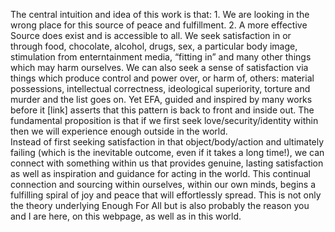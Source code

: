 The central intuition and idea of this work is that:  1. We are looking in the wrong place for this source of peace and fulfillment. 2. A more effective Source does exist and is accessible to all.  We seek satisfaction in or through food, chocolate, alcohol, drugs, sex, a particular body image, stimulation from enterntainment media, “fitting in” and many other things which may harm ourselves. We can also seek a sense of satisfaction via things which produce control and power over, or harm of, others: material possessions, intellectual correctness, ideological superiority, torture and murder and the list goes on.  Yet EFA, guided and inspired by many works before it [link] asserts that this pattern is back to front and inside out. The fundamental proposition is that if we first seek love/security/identity within then we will experience enough outside in the world.   
Instead of first seeking satisfaction in that object/body/action and ultimately failing (which is the inevitable outcome, even if it takes a long time!), we can connect with something within us that provides genuine, lasting satisfaction as well as inspiration and guidance for acting in the world.  This continual connection and sourcing within ourselves, within our own minds, begins a fulfilling spiral of joy and peace that will effortlessly spread.  This is not only the theory underlying Enough For All but is also probably the reason you and I are here, on this webpage, as well as in this world.